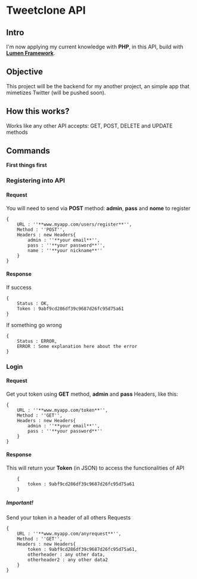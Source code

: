 # Tweetclone API

## Intro

I'm now applying my current knowledge with **PHP**, in this API, build with [**Lumen Framework**](https://lumen.laravel.com/).

## Objective

This project will be the backend for my another project, an simple app that mimetizes Twitter (will be pushed soon).

## How this works?

Works like any other API accepts: GET, POST, DELETE and UPDATE methods

## Commands

**First things first**
### Registering into API

#### Request

You will need to send via **POST** method: **admin**, **pass** and **nome** to register

```
{
    URL : ''**www.myapp.com/users/register**'',
    Method : ''POST'',
    Headers : new Headers{
        admin : ''**your email**'',
        pass : ''**your password**'',
        name : ''**your nickname**''
    }
}
```

#### Response

If success
```
{
    Status : OK,
    Token : 9abf9cd286df39c9687d26fc95d75a61
}
```

If something go wrong
```
{
    Status : ERROR,
    ERROR : Some explanation here about the error
}
```

### Login

#### Request
Get yout token using **GET** method, **admin** and **pass** Headers, like this:

```
{
    URL : ''**www.myapp.com/token**'',
    Method : ''GET'',
    Headers : new Headers{
        admin : ''**your email**'',
        pass : ''**your password**''
    }
}
```

#### Response
This will return your **Token** (in JSON)  to access the functionalities of API

```
    {
        token : 9abf9cd286df39c9687d26fc95d75a61
    }
```

##### Important!
Send your token in a header of all others Requests

```
{
    URL : ''**www.myapp.com/anyrequest**'',
    Method : ''GET'',
    Headers : new Headers{
        token : 9abf9cd286df39c9687d26fc95d75a61,
        otherheader : any other data,
        otherheader2 : any other data2
    }
}
```

